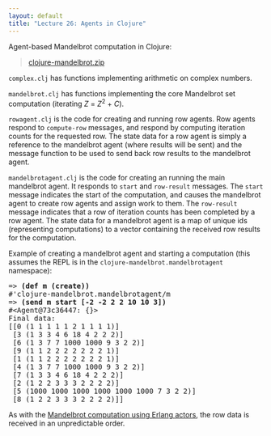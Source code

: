 ```yaml
---
layout: default
title: "Lecture 26: Agents in Clojure"
---
```


Agent-based Mandelbrot computation in Clojure:

> [clojure-mandelbrot.zip](clojure-mandelbrot.zip)

`complex.clj` has functions implementing arithmetic on complex numbers.

`mandelbrot.clj` has functions implementing the core Mandelbrot set computation (iterating <i>Z</i> = <i>Z</i><sup>2</sup> + <i>C</i>).

`rowagent.clj` is the code for creating and running row agents.  Row agents respond to `compute-row` messages, and respond by computing iteration counts for the requested row.  The state data for a row agent is simply a reference to the mandelbrot agent (where results will be sent) and the message function to be used to send back row results to the mandelbrot agent.

`mandelbrotagent.clj` is the code for creating an running the main mandelbrot agent.  It responds to `start` and `row-result` messages.  The `start` message indicates the start of the computation, and causes the mandelbrot agent to create row agents and assign work to them.  The `row-result` message indicates that a row of iteration counts has been completed by a row agent.  The state data for a mandelbrot agent is a map of unique ids (representing computations) to a vector containing the received row results for the computation.

Example of creating a mandelbrot agent and starting a computation (this assumes the REPL is in the `clojure-mandelbrot.mandelbrotagent` namespace):

<pre>
=&gt; <b>(def m (create))</b>
#'clojure-mandelbrot.mandelbrotagent/m
=&gt; <b>(send m start [-2 -2 2 2 10 10 3])</b>
#&lt;Agent@73c36447: {}&gt;
Final data:
[[0 (1 1 1 1 1 2 1 1 1 1)]
 [3 (1 3 3 4 6 18 4 2 2 2)]
 [6 (1 3 7 7 1000 1000 9 3 2 2)]
 [9 (1 1 2 2 2 2 2 2 2 1)]
 [1 (1 1 2 2 2 2 2 2 2 1)]
 [4 (1 3 7 7 1000 1000 9 3 2 2)]
 [7 (1 3 3 4 6 18 4 2 2 2)]
 [2 (1 2 2 3 3 3 2 2 2 2)]
 [5 (1000 1000 1000 1000 1000 1000 7 3 2 2)]
 [8 (1 2 2 3 3 3 2 2 2 2)]]
</pre>

As with the [Mandelbrot computation using Erlang actors](lecture24.html#example-the-mandelbrot-set-using-erlang-processes), the row data is received in an unpredictable order.
